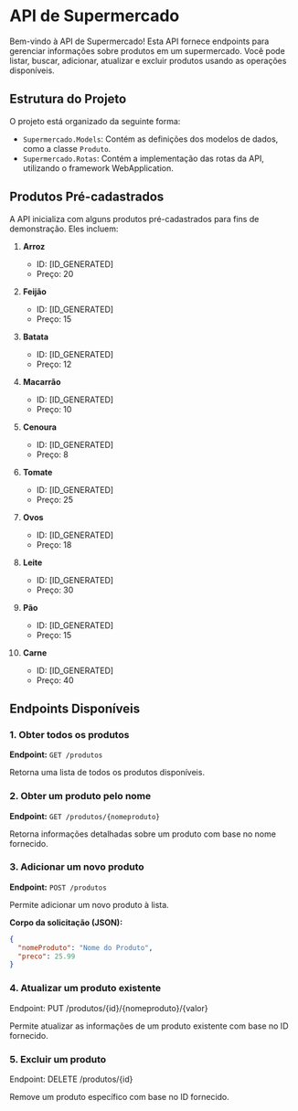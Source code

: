 # API de Supermercado

Bem-vindo à API de Supermercado! Esta API fornece endpoints para gerenciar informações sobre produtos em um supermercado. Você pode listar, buscar, adicionar, atualizar e excluir produtos usando as operações disponíveis.

## Estrutura do Projeto

O projeto está organizado da seguinte forma:

- `Supermercado.Models`: Contém as definições dos modelos de dados, como a classe `Produto`.
- `Supermercado.Rotas`: Contém a implementação das rotas da API, utilizando o framework WebApplication.

## Produtos Pré-cadastrados

A API inicializa com alguns produtos pré-cadastrados para fins de demonstração. Eles incluem:

1. **Arroz**
   - ID: [ID_GENERATED]
   - Preço: 20

2. **Feijão**
   - ID: [ID_GENERATED]
   - Preço: 15

3. **Batata**
   - ID: [ID_GENERATED]
   - Preço: 12

4. **Macarrão**
   - ID: [ID_GENERATED]
   - Preço: 10

5. **Cenoura**
   - ID: [ID_GENERATED]
   - Preço: 8

6. **Tomate**
   - ID: [ID_GENERATED]
   - Preço: 25

7. **Ovos**
   - ID: [ID_GENERATED]
   - Preço: 18

8. **Leite**
   - ID: [ID_GENERATED]
   - Preço: 30

9. **Pão**
   - ID: [ID_GENERATED]
   - Preço: 15

10. **Carne**
    - ID: [ID_GENERATED]
    - Preço: 40

## Endpoints Disponíveis

### 1. Obter todos os produtos

**Endpoint:** `GET /produtos`

Retorna uma lista de todos os produtos disponíveis.

### 2. Obter um produto pelo nome

**Endpoint:** `GET /produtos/{nomeproduto}`

Retorna informações detalhadas sobre um produto com base no nome fornecido.

### 3. Adicionar um novo produto

**Endpoint:** `POST /produtos`

Permite adicionar um novo produto à lista.

**Corpo da solicitação (JSON):**
```json
{
  "nomeProduto": "Nome do Produto",
  "preco": 25.99
}
```

### 4. Atualizar um produto existente
Endpoint: PUT /produtos/{id}/{nomeproduto}/{valor}

Permite atualizar as informações de um produto existente com base no ID fornecido.

### 5. Excluir um produto
Endpoint: DELETE /produtos/{id}

Remove um produto específico com base no ID fornecido.

